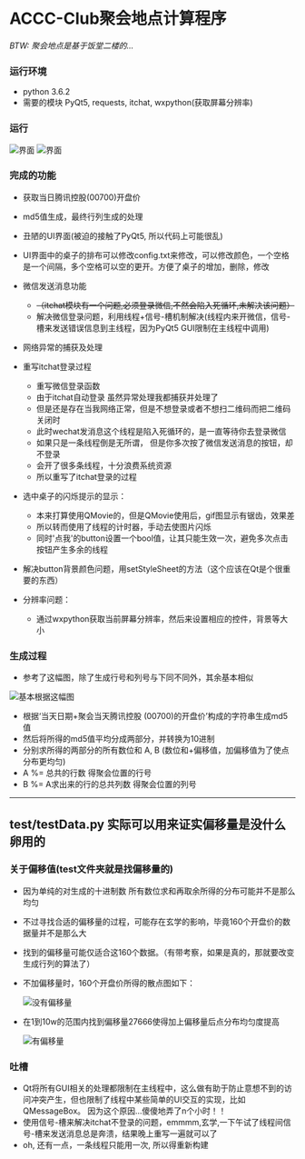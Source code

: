 ﻿# ACCC-Club聚会地点计算程序
*BTW: 聚会地点是基于饭堂二楼的...*

### 运行环境
+ python 3.6.2
+ 需要的模块 PyQt5, requests, itchat, wxpython(获取屏幕分辨率)

### 运行
![界面](img/4_README.png)
![界面](img/5_README.png)

### 完成的功能
+ 获取当日腾讯控股(00700)开盘价

+ md5值生成，最终行列生成的处理

+ 丑陋的UI界面(被迫的接触了PyQt5, 所以代码上可能很乱)

+ UI界面中的桌子的排布可以修改config.txt来修改，可以修改颜色，一个空格是一个间隔，多个空格可以空的更开。方便了桌子的增加，删除，修改

+ 微信发送消息功能
    + ~~（itchat模块有一个问题,必须登录微信,不然会陷入死循环,未解决该问题）~~
    + 解决微信登录问题，利用线程+信号-槽机制解决(线程内来开微信，信号-槽来发送错误信息到主线程，因为PyQt5 GUI限制在主线程中调用)

+ 网络异常的捕获及处理

+ 重写itchat登录过程
    - 重写微信登录函数
    - 由于itchat自动登录 虽然异常处理我都捕获并处理了
    - 但是还是存在当我网络正常，但是不想登录或者不想扫二维码而把二维码关闭时
    - 此时wechat发消息这个线程是陷入死循环的，是一直等待你去登录微信
    - 如果只是一条线程倒是无所谓， 但是你多次按了微信发送消息的按钮，却不登录
    - 会开了很多条线程，十分浪费系统资源
    - 所以重写了itchat登录的过程

+ 选中桌子的闪烁提示的显示：
    * 本来打算使用QMovie的，但是QMovie使用后，gif图显示有锯齿，效果差
    * 所以转而使用了线程的计时器，手动去使图片闪烁
    * 同时'点我'的button设置一个bool值，让其只能生效一次，避免多次点击按钮产生多余的线程

+ 解决button背景颜色问题，用setStyleSheet的方法（这个应该在Qt是个很重要的东西）

+ 分辨率问题：
    * 通过wxpython获取当前屏幕分辨率，然后来设置相应的控件，背景等大小

### 生成过程
+ 参考了这幅图，除了生成行号和列号与下同不同外，其余基本相似

![基本根据这幅图](img/1_README.png)

+ 根据‘当天日期+聚会当天腾讯控股 (00700)的开盘价’构成的字符串生成md5值
+ 然后将所得的md5值平均分成两部分，并转换为10进制
+ 分别求所得的两部分的所有数位和 A, B (数位和+偏移值，加偏移值为了使点分布更均匀)
+ A %= 总共的行数 得聚会位置的行号
+ B %= A求出来的行的总共列数 得聚会位置的列号

---
## test/testData.py 实际可以用来证实偏移量是没什么卵用的
### 关于偏移值(test文件夹就是找偏移量的)
+ 因为单纯的对生成的十进制数 所有数位求和再取余所得的分布可能并不是那么均匀
+ 不过寻找合适的偏移量的过程，可能存在玄学的影响，毕竟160个开盘价的数据量并不是那么大
+ 找到的偏移量可能仅适合这160个数据。（有带考察，如果是真的，那就要改变生成行列的算法了）
+ 不加偏移量时，160个开盘价所得的散点图如下：

    ![没有偏移量](img/3_README.png)

+ 在1到10w的范围内找到偏移量27666使得加上偏移量后点分布均匀度提高

    ![有偏移量](img/2_README.png)


### 吐槽
+ Qt将所有GUI相关的处理都限制在主线程中，这么做有助于防止意想不到的访问冲突产生，但也限制了线程中某些简单的UI交互的实现，比如QMessageBox。 因为这个原因...傻傻地弄了n个小时！！
+ 使用信号-槽来解决itchat不登录的问题，emmmm,玄学,一下午试了线程间信号-槽来发送消息总是奔溃，结果晚上重写一遍就可以了
+ oh, 还有一点，一条线程只能用一次, 所以得重新构建

